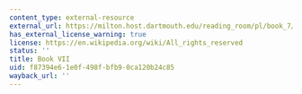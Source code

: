 ```yaml
---
content_type: external-resource
external_url: https://milton.host.dartmouth.edu/reading_room/pl/book_7/text.shtml
has_external_license_warning: true
license: https://en.wikipedia.org/wiki/All_rights_reserved
status: ''
title: Book VII
uid: f87394e6-1e0f-498f-bfb9-0ca120b24c85
wayback_url: ''
---
```

